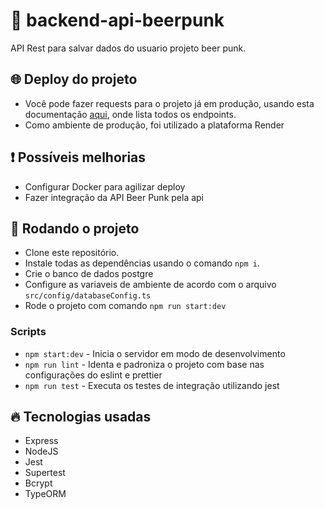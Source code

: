 # :beer: backend-api-beerpunk

API Rest para salvar dados do usuario projeto beer punk.


## :globe_with_meridians: Deploy do projeto

-   Você pode fazer requests para o projeto já em produção, usando esta documentação [aqui](https://documenter.getpostman.com/view/25678761/2s9YJbzMuq), onde lista todos os endpoints.
-   Como ambiente de produção, foi utilizado a plataforma Render


## :exclamation: Possíveis melhorias

-   Configurar Docker para agilizar deploy
-   Fazer integração da API Beer Punk pela api


## :wrench: Rodando o projeto

-   Clone este repositório.
-   Instale todas as dependências usando o comando `npm i`.
-   Crie o banco de dados postgre
-   Configure as variaveis de ambiente de acordo com o arquivo `src/config/databaseConfig.ts`
-   Rode o projeto com comando `npm run start:dev`


### Scripts

-   `npm start:dev` - Inicia o servidor em modo de desenvolvimento
-   `npm run lint` - Identa e padroniza o projeto com base nas configurações do eslint e prettier
-   `npm run test` - Executa os testes de integração utilizando jest


## :fire: Tecnologias usadas

-   Express
-   NodeJS
-   Jest
-   Supertest
-   Bcrypt
-   TypeORM
